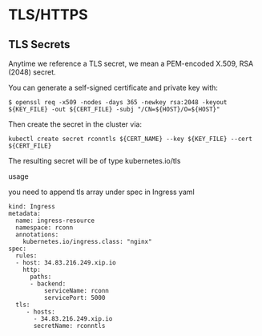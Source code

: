 # TLS/HTTPS

## TLS Secrets

Anytime we reference a TLS secret, we mean a PEM-encoded X.509, RSA (2048) secret.

You can generate a self-signed certificate and private key with:

```
$ openssl req -x509 -nodes -days 365 -newkey rsa:2048 -keyout ${KEY_FILE} -out ${CERT_FILE} -subj "/CN=${HOST}/O=${HOST}"
```

Then create the secret in the cluster via:
```
kubectl create secret rconntls ${CERT_NAME} --key ${KEY_FILE} --cert ${CERT_FILE}
```

The resulting secret will be of type kubernetes.io/tls

usage

you need to append tls array under spec in Ingress yaml

```
kind: Ingress
metadata:
  name: ingress-resource
  namespace: rconn
  annotations:
    kubernetes.io/ingress.class: "nginx"
spec:
  rules:
  - host: 34.83.216.249.xip.io
    http:
      paths:
      - backend:
          serviceName: rconn
          servicePort: 5000
  tls:
     - hosts:
       - 34.83.216.249.xip.io
       secretName: rconntls
```


